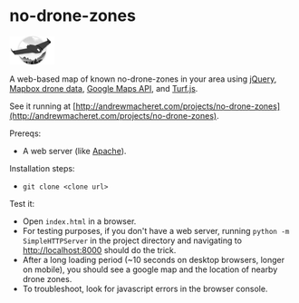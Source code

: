 # no-drone-zones

![Drone image](drone.png?raw=true "Drone image")

A web-based map of known no-drone-zones in your area using [jQuery](https://jquery.com/), [Mapbox drone data](https://github.com/mapbox/drone-feedback/tree/master/sources/geojson), [Google Maps API](https://developers.google.com/maps/), and [Turf.js](http://turfjs.org/).

See it running at [http://andrewmacheret.com/projects/no-drone-zones](http://andrewmacheret.com/projects/no-drone-zones).

Prereqs:
* A web server (like [Apache](https://httpd.apache.org/)).

Installation steps:
* `git clone <clone url>`

Test it:
* Open `index.html` in a browser.
 * For testing purposes, if you don't have a web server, running `python -m SimpleHTTPServer` in the project directory and navigating to [http://localhost:8000](http://localhost:8000) should do the trick.
* After a long loading period (~10 seconds on desktop browsers, longer on mobile), you should see a google map and the location of nearby drone zones.
* To troubleshoot, look for javascript errors in the browser console.

